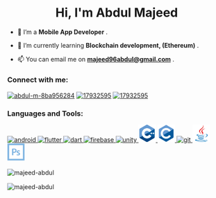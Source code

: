 <h1 align="center">Hi, I'm Abdul Majeed</h1>

- 🔭 I’m a **Mobile App Developer** .

- 🌱 I’m currently learning **Blockchain development, (Ethereum)** .

- 📫 You can email me on **majeed96abdul@gmail.com** .

<h3 align="left">Connect with me:</h3>
<p align="left">
<a href="https://linkedin.com/in/abdul-m-8ba956284" target="blank"><img align="center" src="https://raw.githubusercontent.com/rahuldkjain/github-profile-readme-generator/master/src/images/icons/Social/linked-in-alt.svg" alt="abdul-m-8ba956284" height="30" width="40" /></a>
<a href="https://stackoverflow.com/users/17932595" target="blank"><img align="center" src="https://raw.githubusercontent.com/rahuldkjain/github-profile-readme-generator/master/src/images/icons/Social/stack-overflow.svg" alt="17932595" height="30" width="40" /></a>
<a href="https://ethereum.stackexchange.com/users/125013/" target="blank"><img align="center" src="https://cdn.sstatic.net/Sites/ethereum/Img/logo.svg" alt="17932595" height="30" /></a>
</p>

<h3 align="left">Languages and Tools:</h3>
<p align="left">
  <a href="https://developer.android.com" target="_blank" rel="noreferrer"><img src="https://developer.android.com/static/images/logos/android.svg" alt="android" height="50"/> </a> 
  <a href="https://flutter.dev" target="_blank" rel="noreferrer"> <img src="https://www.vectorlogo.zone/logos/flutterio/flutterio-icon.svg" alt="flutter" height="40"/> </a> 
  <a href="https://dart.dev" target="_blank" rel="noreferrer"> <img src="https://www.vectorlogo.zone/logos/dartlang/dartlang-icon.svg" alt="dart" width="40" height="40"/> </a> 
  <a href="https://firebase.google.com/" target="_blank" rel="noreferrer"> <img src="https://www.vectorlogo.zone/logos/firebase/firebase-icon.svg" alt="firebase" width="40" height="40"/> </a> 
  <a href="https://unity.com/" target="_blank" rel="noreferrer"> <img src="https://www.vectorlogo.zone/logos/unity3d/unity3d-icon.svg" alt="unity" width="40" height="40"/> </a>
  <a href="https://www.w3schools.com/cpp/" target="_blank" rel="noreferrer"> <img src="https://raw.githubusercontent.com/devicons/devicon/master/icons/cplusplus/cplusplus-original.svg" alt="cplusplus" width="40" height="40"/> </a> 
  <a href="https://www.cprogramming.com/" target="_blank" rel="noreferrer"> <img src="https://raw.githubusercontent.com/devicons/devicon/master/icons/c/c-original.svg" alt="c" width="40" height="40"/> </a> 
  <a href="https://git-scm.com/" target="_blank" rel="noreferrer"> <img src="https://www.vectorlogo.zone/logos/git-scm/git-scm-icon.svg" alt="git" width="40" height="40"/> </a> 
  <a href="https://www.java.com" target="_blank" rel="noreferrer"> <img src="https://raw.githubusercontent.com/devicons/devicon/master/icons/java/java-original.svg" alt="java" width="40" height="40"/> </a> 
  <a href="https://www.photoshop.com/en" target="_blank" rel="noreferrer"> <img src="https://raw.githubusercontent.com/devicons/devicon/master/icons/photoshop/photoshop-line.svg" alt="photoshop" width="40" height="40"/> </a> </p>
<p><img align="center" src="https://github-readme-stats.vercel.app/api/top-langs?username=majeed-abdul&show_icons=true&locale=en&layout=compact&theme=dark" alt="majeed-abdul" /></p>
<p><img align="center" src="https://github-readme-streak-stats.herokuapp.com/?username=majeed-abdul&show_icons=true&locale=en&layout=compact&theme=dark" alt="majeed-abdul" /></p>


